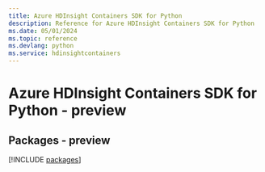 ```yaml
---
title: Azure HDInsight Containers SDK for Python
description: Reference for Azure HDInsight Containers SDK for Python
ms.date: 05/01/2024
ms.topic: reference
ms.devlang: python
ms.service: hdinsightcontainers
---
```

# Azure HDInsight Containers SDK for Python - preview
## Packages - preview
[!INCLUDE [packages](hdinsight-containers-index.md)]